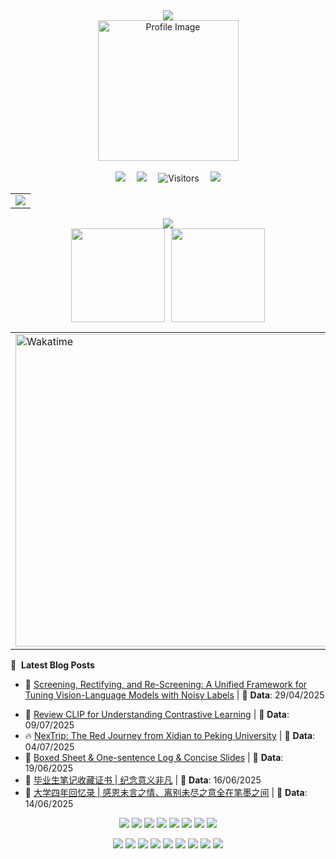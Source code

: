 <div align="center">

  <!-- dynamic typing effect 动态打字效果 -->
  <div>
    <a href="https://lzhms.github.io/">
      <img src="https://readme-typing-svg.demolab.com?font=Fira+Code&pause=1000&width=635&lines=print(%22AI%20%2B%20Python%20%3D%20%F0%9F%9A%80%22)%3B%0A;%E2%9C%A8%20Code%20with%20joy%2C%20shine%20with%20purpose!&center=true&size=27" />
    </a>
  </div>

  <picture>
    <source media="(prefers-color-scheme: light)" srcset="https://lzhms.oss-cn-hangzhou.aliyuncs.com/images/blog/profile/github_Profile.webp" />
    <img src="https://lzhms.oss-cn-hangzhou.aliyuncs.com/images/blog/profile/github_Profile.webp" alt="Profile Image" height="225px" />
  </picture>

  <!-- for beauty 留个空行好看点 -->
  <div>&nbsp;</div>

  <!-- profile logo 个人资料徽标 -->
  <div>
    <a href="https://lzhms.github.io/"><img src="https://img.shields.io/badge/Website-Blog-8c36db" /></a>&emsp;
    <a href="https://blog.csdn.net/weixin_63554791"><img src="https://img.shields.io/badge/CSDN-博客-FF5500" /></a>&emsp;
    <!-- visitor -->
    <img src="https://komarev.com/ghpvc/?username=LZHMS&label=Views&style=flat" alt="Visitors" />&emsp;
    <!-- wakatime -->    
    <a href="https://wakatime.com/@ZHao"><img src="https://wakatime.com/badge/user/484c6ee4-0054-466f-bcb8-aa38fc11c42c.svg" /></a>

  </div>
</div>

<div align="center">
<!-- GitHub Activity Graph GitHub 活动图 -->
<table>
  <tr>
    <td>
      <picture>
        <source media="(prefers-color-scheme: dark)" srcset="https://github-readme-activity-graph.vercel.app/graph?username=LZHMS&theme=xcode&bg_color=FF000000&hide_border=true" />
        <source media="(prefers-color-scheme: light)" srcset="https://github-readme-activity-graph.vercel.app/graph?username=LZHMS&theme=xcode&bg_color=FF000000&color=000000&hide_border=true" />
        <img src="https://github-readme-activity-graph.vercel.app/graph?username=LZHMS&theme=xcode&bg_color=FF000000&hide_border=true" />
      </picture>
  </tr>
</table>
</div>

<div align="center" >
<!-- GitHub 奖杯🏆 -->
<div><img src="https://github-profile-trophy.vercel.app/?username=LZHMS&theme=gruvbox&row=1&column=7&no-frame=true&no-bg=true" /><br/></div>

<!-- GitHub 数据统计 -->
<!-- GitHub + CSDN 数据统计 -->
<div align="center" style="display: flex; justify-content: center; gap: 10px; flex-wrap: wrap;">
  <img height="150px" src="https://github-readme-stats-git-masterrstaa-rickstaa.vercel.app/api?username=LZHMS&hide_title=true&hide_border=true&show_icons=true&include_all_commits=true&text_color=000&icon_color=000&bg_color=0,ea6161,ffc64d,fffc4d,52fa5a&theme=graywhite" />
  
  <img height="150px" src="https://github-readme-stats-git-masterrstaa-rickstaa.vercel.app/api/top-langs/?username=LZHMS&hide_title=true&hide_border=true&layout=compact&langs_count=6&text_color=000&icon_color=fff&bg_color=0,52fa5a,4dfcff,c64dff&theme=graywhite" />
</div>

<!-- Wakatime Graph-->
<table>
  <tr>
    <td><img src="https://wakatime.com/share/@ZHao/26b44755-e7be-4053-912c-92200766136b.svg" width="500" alt="Wakatime"/></td>
    <td><img src="https://wakatime.com/share/@ZHao/1f4c9c9b-3a99-49f3-9e26-4fc2d9a1ec17.svg" width="500" alt="Wakatime"/></td>
  </tr>
</table>

</div>



📕 &nbsp;**Latest Blog Posts**
 - 🚀 <a href='https://lzhms.github.io/projects/SRRS/'>Screening, Rectifying, and Re-Screening: A Unified Framework for Tuning Vision-Language Models with Noisy Labels</a> | 📅 **Data**: 29/04/2025
<!-- BLOG-POST-LIST:START -->
 - 💫 <a href='https://lzhms.github.io/readings/MultiModalModels/ContrastiveLearning/CLIP/'>Review CLIP for Understanding Contrastive Learning</a> | 📅 **Data**: 09/07/2025
 - 🔥 <a href='https://lzhms.github.io/awards/NexTrip/'>NexTrip: The Red Journey from Xidian to Peking University</a> | 📅 **Data**: 04/07/2025
 - 🌮 <a href='https://lzhms.github.io/projects/SummaryTemplate/'>Boxed Sheet &amp; One-sentence Log &amp; Concise Slides</a> | 📅 **Data**: 19/06/2025
 - 🌮 <a href='https://lzhms.github.io/awards/CourseNotesAward/'>毕业生笔记收藏证书 | 纪念意义非凡</a> | 📅 **Data**: 16/06/2025
 - 🚀 <a href='https://lzhms.github.io/essay/MyCollegeMemoirs/'>大学四年回忆录 | 感恩未言之情、离别未尽之意全在笔墨之间</a> | 📅 **Data**: 14/06/2025<!-- BLOG-POST-LIST:END -->

<div align="center">

  <!-- skill badge 技能徽章 -->
  <p>
    <img src="https://img.shields.io/badge/Python-3776AB?logo=python&logoColor=fff&style=flat" />
    <img src="https://img.shields.io/badge/C-A8B9CC?logo=c&logoColor=fff&style=flat" />
    <img src="https://img.shields.io/badge/C%2B%2B-00599C?logo=cplusplus&logoColor=fff&style=flat" />
    <img src="https://img.shields.io/badge/MATLAB-0076A8?logo=matlab&logoColor=fff&style=flat" />
    <img src="https://img.shields.io/badge/Assembly-666666?logo=assemblyscript&logoColor=fff&style=flat" />
    <img src="https://img.shields.io/badge/Markdown-000000?logo=markdown&logoColor=fff&style=flat" />
    <img src="https://img.shields.io/badge/VHDL-4B0082?logo=vhdl&logoColor=fff&style=flat" />
    <img src="https://img.shields.io/badge/MySQL-4479A1?logo=mysql&logoColor=fff&style=flat" />
  </p>

  <p>
  <img src="https://img.shields.io/badge/Linux-FCC624?logo=linux&logoColor=000&style=flat" />
  <img src="https://img.shields.io/badge/Windows-0078D6?logo=windows&logoColor=fff&style=flat" />
  <img src="https://img.shields.io/badge/Visual%20Studio%20Code-007ACC?logo=visualstudiocode&logoColor=fff&style=flat" />
  <img src="https://img.shields.io/badge/Visual%20Studio-5C2D91?logo=visualstudio&logoColor=fff&style=flat" />
  <img src="https://img.shields.io/badge/GitHub-181717?logo=github&logoColor=fff&style=flat" />
  <img src="https://img.shields.io/badge/Git-F05032?logo=git&logoColor=fff&style=flat" />
  <img src="https://img.shields.io/badge/Zotero-CC1100?logo=zotero&logoColor=fff&style=flat" />
  <img src="https://img.shields.io/badge/TeX%20Live-008080?logo=tex&logoColor=fff&style=flat" />
  <img src="https://img.shields.io/badge/Power%20BI-F2C811?logo=powerbi&logoColor=000&style=flat" />
  </p>

</div>

